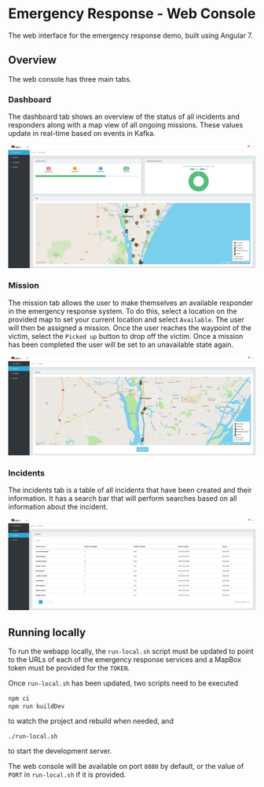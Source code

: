 # Emergency Response - Web Console

The web interface for the emergency response demo, built using Angular 7.

## Overview

The web console has three main tabs.

### Dashboard

The dashboard tab shows an overview of the status of all incidents and
responders along with a map view of all ongoing missions. These values update
in real-time based on events in Kafka.

![dashboard](docs/screenshots/dashboard.png)

### Mission

The mission tab allows the user to make themselves an available responder in
the emergency response system. To do this, select a location on the provided
map to set your current location and select `Available`. The user will then be
assigned a mission. Once the user reaches the waypoint of the victim, select
the `Picked up` button to drop off the victim. Once a mission has been
completed the user will be set to an unavailable state again.

![mission](docs/screenshots/mission.png)

### Incidents

The incidents tab is a table of all incidents that have been created and their
information. It has a search bar that will perform searches based on all
information about the incident.

![incidents](docs/screenshots/incident.png)

## Running locally

To run the webapp locally, the `run-local.sh` script must be updated to point
to the URLs of each of the emergency response services and a MapBox token must
be provided for the `TOKEN`.

Once `run-local.sh` has been updated, two scripts need to be executed

```
npm ci
npm run buildDev
```

to watch the project and rebuild when needed, and

```
./run-local.sh
```

to start the development server.

The web console will be available on port `8080` by default, or the value of
`PORT` in `run-local.sh` if it is provided.
